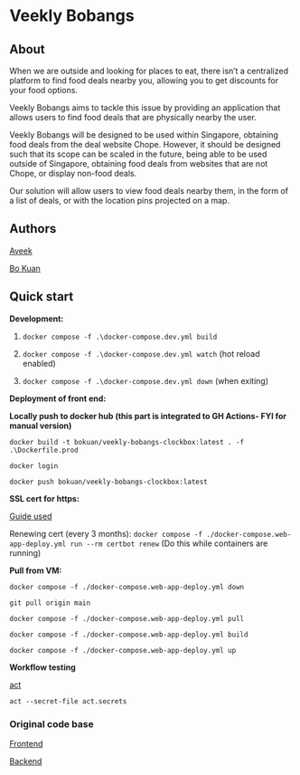 # Veekly Bobangs

## About

When we are outside and looking for places to eat, there isn’t a centralized platform to find food deals nearby you, allowing you to get discounts for your food options.

Veekly Bobangs aims to tackle this issue by providing an application that allows users to find food deals that are physically nearby the user.

Veekly Bobangs will be designed to be used within Singapore, obtaining food deals from the deal website Chope. However, it should be designed such that its scope can be scaled in the future, being able to be used outside of Singapore, obtaining food deals from websites that are not Chope, or display non-food deals.

Our solution will allow users to view food deals nearby them, in the form of a list of deals, or with the location pins projected on a map. 

## Authors

[Aveek](https://github.com/magichampz)

[Bo Kuan](https://github.com/bokuanT)

## Quick start

**Development:**

1. `docker compose -f .\docker-compose.dev.yml build`

2. `docker compose -f .\docker-compose.dev.yml watch` (hot reload enabled)

3. `docker compose -f .\docker-compose.dev.yml down` (when exiting)

**Deployment of front end:**

**Locally push to docker hub (this part is integrated to GH Actions- FYI for manual version)**

`docker build -t bokuan/veekly-bobangs-clockbox:latest . -f .\Dockerfile.prod`

`docker login`

`docker push bokuan/veekly-bobangs-clockbox:latest`

**SSL cert for https:**

[Guide used](https://mindsers.blog/en/post/https-using-nginx-certbot-docker/)

Renewing cert (every 3 months): `docker compose -f ./docker-compose.web-app-deploy.yml run --rm certbot renew` (Do this while containers are running)

**Pull from VM:**

`docker compose -f ./docker-compose.web-app-deploy.yml down`

`git pull origin main`

`docker compose -f ./docker-compose.web-app-deploy.yml pull`

`docker compose -f ./docker-compose.web-app-deploy.yml build`

`docker compose -f ./docker-compose.web-app-deploy.yml up`

**Workflow testing**

[act](https://github.com/nektos/act)

`act --secret-file act.secrets`

### Original code base

[Frontend](https://github.com/bokuanT/veekly-bobangs)

[Backend](https://github.com/magichampz/deals-getter)
